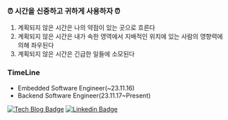 ### ⏰ 시간을 신중하고 귀하게 사용하자 ⏰
1. 계획되지 않은 시간은 나의 약점이 있는 곳으로 흐른다
2. 계획되지 않은 시간은 내가 속한 영역에서 지배적인 위치에 있는 사람의 영향력에 의해 좌우된다
3. 계획되지 않은 시간은 긴급한 일들에 소모된다

### TimeLine
- Embedded Software Engineer(~23.11.16)
- Backend Software Engineer(23.11.17~Present)

<!--<img src="https://img.shields.io/badge/-03C75A?style=for-the-badge&logo=Naver&logoColor=white">
<img src="https://img.shields.io/badge/Python-3776AB?style=for-the-badge&logo=Python&logoColor=white">
-->


[![Tech Blog Badge](https://img.shields.io/badge/N-03C75A%3Fstyle%3Dbadge%26logo%3DNaver)](https://blog.naver.com/gkswlcjs2)
[![Linkedin Badge](https://img.shields.io/badge/-LinkedIn-blue?style=flat-square&logo=Linkedin&logoColor=white&link=https://www.linkedin.com/in/seong-yun-byeon-8183a8113/)](https://www.linkedin.com/in/jchan1996/)
	




